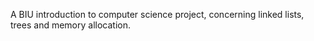A BIU introduction to computer science project, concerning linked lists, trees and memory allocation.
